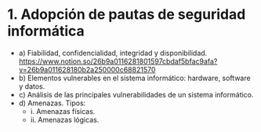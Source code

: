 # 1. Adopción de pautas de seguridad informática
- a) Fiabilidad, confidencialidad, integridad y disponibilidad. https://www.notion.so/26b9a0116281801597cbdaf5bfac9afa?v=26b9a011628180b2a250000c68821570
- b) Elementos vulnerables en el sistema informático: hardware, software y datos.
- c) Análisis de las principales vulnerabilidades de un sistema informático.
- d) Amenazas. Tipos:
  -  i. Amenazas físicas.
  - ii. Amenazas lógicas.

